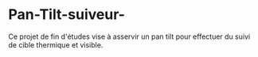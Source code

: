 # Pan-Tilt-suiveur-
Ce projet de fin d'études vise à asservir un pan tilt pour effectuer du suivi de cible thermique et visible.
